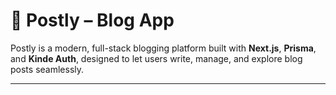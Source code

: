 # 📝 Postly – Blog App

Postly is a modern, full-stack blogging platform built with **Next.js**, **Prisma**, and **Kinde Auth**, designed to let users write, manage, and explore blog posts seamlessly.

---

